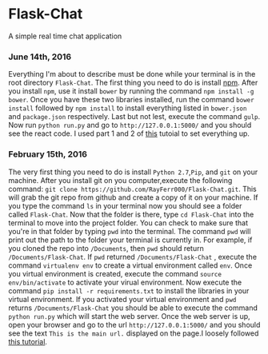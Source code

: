 # Flask-Chat
A simple real time chat application

### June 14th, 2016
Everything I'm about to describe must be done while your terminal is in the root directory `Flask-Chat`. The first thing you need to do is install [npm](https://www.npmjs.com/). After you install `npm`, use it install `bower` by running the command `npm install -g bower`. Once you have these two libraries installed, run the command `bower install` followed by `npm install` to install everything listed in `bower.json` and `package.json` respectively. Last but not lest, execute the command `gulp`. Now run `python run.py` and go to `http://127.0.0.1:5000/` and you should see the react code. I used part 1 and 2 of [this](https://realpython.com/blog/python/the-ultimate-flask-front-end/) tutoial to set everything up.

### February 15th, 2016
The very first thing you need to do is install `Python 2.7`,`Pip`, and `git` on your machine. After you install git on you computer,execute the following command: `git clone https://github.com/RayFerr000/Flask-Chat.git`. This will grab the git repo from github and create a copy of it on your machine. If you type the command `ls` in your terminal now you should see a folder called `Flask-Chat`. Now that the folder is there, type `cd Flask-Chat` into the terminal to move into the project folder. You can check to make sure that you're in that folder by typing `pwd` into the terminal. The command `pwd` will print out the path to the folder your terminal is currently in. For example, if you cloned the repo into `/Documents`, then `pwd` should return `/Documents/Flask-Chat`. If `pwd` returned `/Documents/Flask-Chat` , execute the command `virtualenv env` to create a virtual environment called `env`. Once you virtual environment is created, execute the command `source env/bin/activate` to activate your virual environment. Now execute the command `pip install -r requirements.txt` to install the libraries in your virtual environment. If you activated your virtual environment and `pwd` returns `/Documents/Flask-Chat` you should be able to execute the command `python run.py` which will start the web server. Once the web server is up, open your browser and go to the url `http://127.0.0.1:5000/` and you should see the text `This is the main url.` displayed on the page.I loosely followed [this tutorial](http://blog.miguelgrinberg.com/post/the-flask-mega-tutorial-part-i-hello-world).
